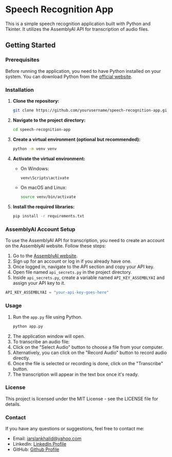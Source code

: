 # Speech Recognition App

This is a simple speech recognition application built with Python and Tkinter. It utilizes the AssemblyAI API for transcription of audio files.

## Getting Started

### Prerequisites

Before running the application, you need to have Python installed on your system. You can download Python from the [official website](https://www.python.org/downloads/).

### Installation

1. **Clone the repository:**
    ```bash
    git clone https://github.com/yourusername/speech-recognition-app.git
    ```

2. **Navigate to the project directory:**
    ```bash
    cd speech-recognition-app
    ```

3. **Create a virtual environment (optional but recommended):**
    ```bash
    python -m venv venv
    ```

4. **Activate the virtual environment:**
   - On Windows:
     ```bash
     venv\Scripts\activate
     ```
   - On macOS and Linux:
     ```bash
     source venv/bin/activate
     ```

5. **Install the required libraries:**
    ```bash
    pip install -r requirements.txt
    ```

### AssemblyAI Account Setup

To use the AssemblyAI API for transcription, you need to create an account on the AssemblyAI website. Follow these steps:

1. Go to the [AssemblyAI website](https://www.assemblyai.com/).
2. Sign up for an account or log in if you already have one.
3. Once logged in, navigate to the API section and copy your API key.
4. Open file named `api_secrets.py` in the project directory.
5. Inside `api_secrets.py`, create a variable named `API_KEY_ASSEMBLYAI` and assign your API key to it.

```python
API_KEY_ASSEMBLYAI = "your-api-key-goes-here"
```

### Usage

1. Run the `app.py` file using Python.
   ```bash
   python app.py
2. The application window will open.
3. To transcribe an audio file:
4. Click on the "Select Audio" button to choose a file from your computer.
5. Alternatively, you can click on the "Record Audio" button to record audio directly.
6. Once the file is selected or recording is done, click on the "Transcribe" button.
7. The transcription will appear in the text box once it's ready.

### License
This project is licensed under the MIT License - see the LICENSE file for details.

### Contact
If you have any questions or suggestions, feel free to contact me:

- Email: iarslankhalid@yahoo.com
- LinkedIn: [LinkedIn Profile](https://www.linkedin.com/in/iarslankhalid/)
- GitHub: [Github Profile](https://github.com/iarslankhalid)